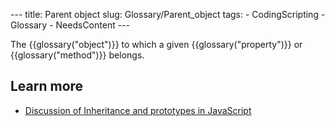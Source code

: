 --- title: Parent object slug: Glossary/Parent\_object tags: - CodingScripting - Glossary - NeedsContent ---

The {{glossary("object")}} to which a given {{glossary("property")}} or {{glossary("method")}} belongs.

Learn more
----------

-   [Discussion of Inheritance and prototypes in JavaScript](/en-US/docs/Web/JavaScript/Inheritance_and_the_prototype_chain)
